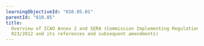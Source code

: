 ```yaml
---
learningObjectiveId: "010.05.01"
parentId: "010.05"
title:
  Overview of ICAO Annex 2 and SERA (Commission Implementing Regulation (EU) No
  923/2012 and its references and subsequent amendments)
---
```

